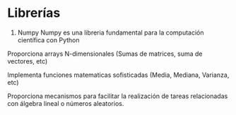 # Librerías

1. Numpy
Numpy es una libreria fundamental para la computación científica con Python 

Proporciona arrays N-dimensionales (Sumas de matrices, suma de vectores, etc)

Implementa funciones matematicas sofisticadas (Media, Mediana, Varianza, etc)

Proporciona mecanismos para facilitar la realización de tareas relacionadas con álgebra lineal o números aleatorios.